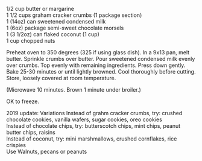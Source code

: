 ---
---

1/2 cup butter or margarine  
1 1/2 cups graham cracker crumbs (1 package section)  
1 (14oz) can sweetened condensed milk  
1 (6oz) package semi-sweet chocolate morsels  
1 (3 1/2oz) can flaked coconut (1 cup)  
1 cup chopped nuts  

Preheat oven to 350 degrees (325 if using glass dish). In a 9x13 pan, melt butter. Sprinkle 
crumbs over butter. Pour sweetened condensed milk evenly over crumbs. Top evenly with 
remaining ingredients. Press down gently. Bake 25-30 minutes or until lightly browned. Cool 
thoroughly before cutting. Store, loosely covered at room temperature. 

(Microwave 10 minutes. Brown 1 minute under broiler.) 

OK to freeze.


2019 update:  Variations
Instead of grahm cracker crumbs, try: crushed chocolate cookies, vanilla wafers, sugar cookies, oreo cookies  
Instead of chocolate chips, try: butterscotch chips, mint chips, peanut butter chips, raisins  
Instead of coconut, try: mini marshmallows, crushed cornflakes, rice crispies  
Use Walnuts, pecans or peanuts  
